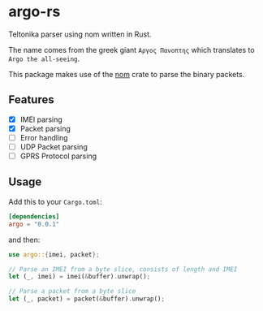 # argo-rs

Teltonika parser using nom written in Rust.

The name comes from the greek giant `Αργος Πανοπτης` which translates to `Argo the all-seeing`.

This package makes use of the [nom](https://crates.io/crates/nom) crate to parse the binary packets.

## Features

- [x] IMEI parsing
- [x] Packet parsing
- [ ] Error handling
- [ ] UDP Packet parsing
- [ ] GPRS Protocol parsing

## Usage

Add this to your `Cargo.toml`:

```toml
[dependencies]
argo = "0.0.1"
```

and then:

```rust
use argo::{imei, packet};

// Parse an IMEI from a byte slice, consists of length and IMEI
let (_, imei) = imei(&buffer).unwrap();

// Parse a packet from a byte slice
let (_, packet) = packet(&buffer).unwrap();
```
